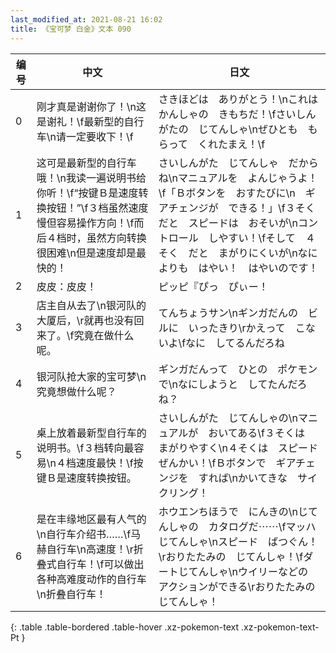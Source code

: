 ```yaml
---
last_modified_at: 2021-08-21 16:02
title: 《宝可梦 白金》文本 090
---
```

| 编号 | 中文 | 日文 |
| ---- | ---- | ---- |
| 0 | 刚才真是谢谢你了！\n这是谢礼！\f最新型的自行车\n请一定要收下！\f | さきほどは　ありがとう！\nこれは　かんしゃの　きもちだ！\fさいしんがたの　じてんしゃ\nぜひとも　もらって　くれたまえ！\f |
| 1 | 这可是最新型的自行车哦！\n我读一遍说明书给你听！\f“按键Ｂ是速度转换按钮！”\f３档虽然速度慢但容易操作方向！\f而后４档时，虽然方向转换很困难\n但是速度却是最快的！ | さいしんがた　じてんしゃ　だからね\nマニュアルを　よんじゃうよ！\f「Ｂボタンを　おすたびに\n　ギアチェンジが　できる！」\f３そく　だと　スピードは　おそいが\nコントロール　しやすい！\fそして　４そく　だと　まがりにくいが\nなによりも　はやい！　はやいのです！ |
| 2 | 皮皮：皮皮！ | ピッピ『ぴっ　ぴぃー！ |
| 3 | 店主自从去了\n银河队的大厦后，\r就再也没有回来了。\f究竟在做什么呢。 | てんちょうサン\nギンガだんの　ビルに　いったきり\rかえって　こないよ\fなに　してるんだろね |
| 4 | 银河队抢大家的宝可梦\n究竟想做什么呢？ | ギンガだんって　ひとの　ポケモンで\nなにしようと　してたんだろね？ |
| 5 | 桌上放着最新型自行车的说明书。\f３档转向最容易\n４档速度最快！\f按键Ｂ是速度转换按钮。 | さいしんがた　じてんしゃの\nマニュアルが　おいてある\f３そくは　まがりやすく\n４そくは　スピード　ぜんかい！\fＢボタンで　ギアチェンジを　すれば\nかいてきな　サイクリング！ |
| 6 | 是在丰缘地区最有人气的\n自行车介绍书……\f马赫自行车\n高速度！\r折叠式自行车！\f可以做出各种高难度动作的自行车\n折叠自行车！ | ホウエンちほうで　にんきの\nじてんしゃの　カタログだ⋯⋯\fマッハじてんしゃ\nスピード　ばつぐん！\rおりたたみの　じてんしゃ！\fダートじてんしゃ\nウイリーなどの　アクションができる\rおりたたみの　じてんしゃ！ |
{: .table .table-bordered .table-hover .xz-pokemon-text .xz-pokemon-text-Pt }